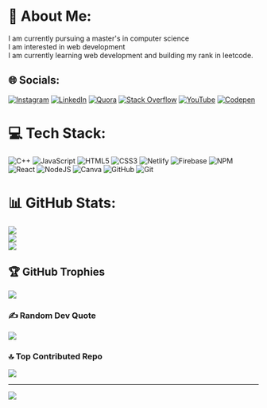 # 💫 About Me:
I am currently pursuing a master's in computer science<br>I am interested in web development <br>I am currently learning web development and building my rank in leetcode.


## 🌐 Socials:
[![Instagram](https://img.shields.io/badge/Instagram-%23E4405F.svg?logo=Instagram&logoColor=white)](https://instagram.com/tejesh_04) [![LinkedIn](https://img.shields.io/badge/LinkedIn-%230077B5.svg?logo=linkedin&logoColor=white)](https://linkedin.com/in/tejachippada) [![Quora](https://img.shields.io/badge/Quora-%23B92B27.svg?logo=Quora&logoColor=white)](https://quora.com/profile/Tejesh-29) [![Stack Overflow](https://img.shields.io/badge/-Stackoverflow-FE7A16?logo=stack-overflow&logoColor=white)](https://stackoverflow.com/users/teja-chippada) [![YouTube](https://img.shields.io/badge/YouTube-%23FF0000.svg?logo=YouTube&logoColor=white)](https://youtube.com/@tejeshch) [![Codepen](https://img.shields.io/badge/Codepen-000000?style=for-the-badge&logo=codepen&logoColor=white)](https://codepen.io/tejesh_04) 

# 💻 Tech Stack:
![C++](https://img.shields.io/badge/c++-%2300599C.svg?style=for-the-badge&logo=c%2B%2B&logoColor=white) ![JavaScript](https://img.shields.io/badge/javascript-%23323330.svg?style=for-the-badge&logo=javascript&logoColor=%23F7DF1E) ![HTML5](https://img.shields.io/badge/html5-%23E34F26.svg?style=for-the-badge&logo=html5&logoColor=white) ![CSS3](https://img.shields.io/badge/css3-%231572B6.svg?style=for-the-badge&logo=css3&logoColor=white) ![Netlify](https://img.shields.io/badge/netlify-%23000000.svg?style=for-the-badge&logo=netlify&logoColor=#00C7B7) ![Firebase](https://img.shields.io/badge/firebase-%23039BE5.svg?style=for-the-badge&logo=firebase) ![NPM](https://img.shields.io/badge/NPM-%23CB3837.svg?style=for-the-badge&logo=npm&logoColor=white) ![React](https://img.shields.io/badge/react-%2320232a.svg?style=for-the-badge&logo=react&logoColor=%2361DAFB) ![NodeJS](https://img.shields.io/badge/node.js-6DA55F?style=for-the-badge&logo=node.js&logoColor=white) ![Canva](https://img.shields.io/badge/Canva-%2300C4CC.svg?style=for-the-badge&logo=Canva&logoColor=white) ![GitHub](https://img.shields.io/badge/github-%23121011.svg?style=for-the-badge&logo=github&logoColor=white) ![Git](https://img.shields.io/badge/git-%23F05033.svg?style=for-the-badge&logo=git&logoColor=white)
# 📊 GitHub Stats:
![](https://github-readme-stats.vercel.app/api?username=tejesh07&theme=dark&hide_border=false&include_all_commits=true&count_private=true)<br/>
![](https://github-readme-streak-stats.herokuapp.com/?user=tejesh07&theme=dark&hide_border=false)<br/>
![](https://github-readme-stats.vercel.app/api/top-langs/?username=tejesh07&theme=dark&hide_border=false&include_all_commits=true&count_private=true&layout=compact)

## 🏆 GitHub Trophies
![](https://github-profile-trophy.vercel.app/?username=tejesh07&theme=radical&no-frame=false&no-bg=true&margin-w=4)

### ✍️ Random Dev Quote
![](https://quotes-github-readme.vercel.app/api?type=horizontal&theme=radical)

### 🔝 Top Contributed Repo
![](https://github-contributor-stats.vercel.app/api?username=tejesh07&limit=5&theme=dark&combine_all_yearly_contributions=true)

---
[![](https://visitcount.itsvg.in/api?id=tejesh07&icon=0&color=0)](https://visitcount.itsvg.in)

<!-- Proudly created with GPRM ( https://gprm.itsvg.in ) -->
